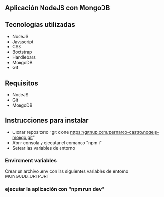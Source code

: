 ## Aplicación NodeJS con MongoDB


## Tecnologías utilizadas
- NodeJS
- Javascript
- CSS
- Bootstrap
- Handlebars
- MongoDB
- Git

## Requisitos
- NodeJS
- Git
- MongoDB

## Instrucciones para instalar
- Clonar repositorio "git clone https://github.com/bernardo-castro/nodejs-mongo.git"
- Abrir consola y ejecutar el comando "npm i"
- Setear las variables de entorno

### Enviroment variables
Crear un archivo .env con las siguientes variables de entorno
MONGODB_URI
PORT


### ejecutar la aplicación con "npm run dev"
